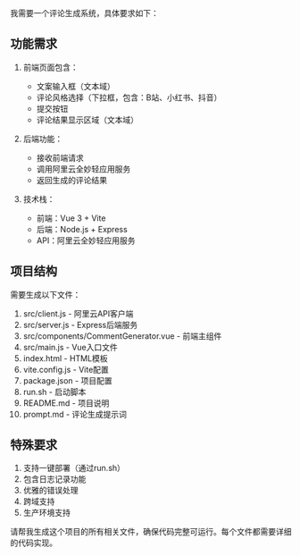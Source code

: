 我需要一个评论生成系统，具体要求如下：

## 功能需求
1. 前端页面包含：
   - 文案输入框（文本域）
   - 评论风格选择（下拉框，包含：B站、小红书、抖音）
   - 提交按钮
   - 评论结果显示区域（文本域）

2. 后端功能：
   - 接收前端请求
   - 调用阿里云全妙轻应用服务
   - 返回生成的评论结果

3. 技术栈：
   - 前端：Vue 3 + Vite
   - 后端：Node.js + Express
   - API：阿里云全妙轻应用服务

## 项目结构
需要生成以下文件：
1. src/client.js - 阿里云API客户端
2. src/server.js - Express后端服务
3. src/components/CommentGenerator.vue - 前端主组件
4. src/main.js - Vue入口文件
5. index.html - HTML模板
6. vite.config.js - Vite配置
7. package.json - 项目配置
8. run.sh - 启动脚本
9. README.md - 项目说明
10. prompt.md - 评论生成提示词

## 特殊要求
1. 支持一键部署（通过run.sh）
2. 包含日志记录功能
3. 优雅的错误处理
4. 跨域支持
5. 生产环境支持

请帮我生成这个项目的所有相关文件，确保代码完整可运行。每个文件都需要详细的代码实现。 